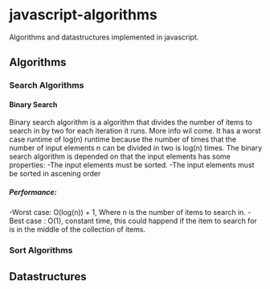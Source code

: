 # javascript-algorithms
Algorithms and datastructures implemented in javascript.
## Algorithms
### Search Algorithms
#### Binary Search
Binary search algorithm is a algorithm that divides the number of items to search in by two for each iteration it runs. More info wil come.
It has a worst case runtime of log(n) runtime because the number of times that the number of input elements n can be divided in two is log(n) times.
The binary search algorithm is depended on that the input elements has some properties:
-The input elements must be sorted.
-The input elements must be sorted in ascening order
##### Performance:
-Worst case: O(log(n)) + 1, Where n is the number of items to search in.
-Best case : O(1), constant time, this could happend if the item to search for is in the middle of the collection of items.
### Sort Algorithms
## Datastructures

